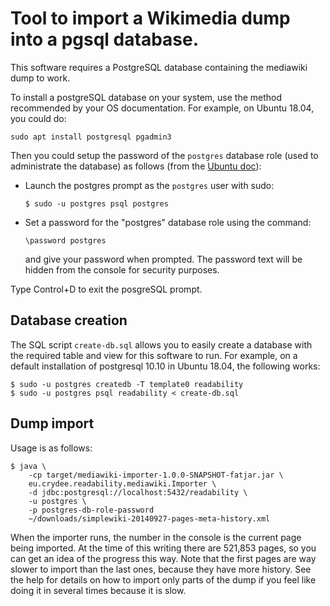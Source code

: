 # Tool to import a Wikimedia dump into a pgsql database.

This software requires a PostgreSQL database containing the mediawiki dump to work.

To install a postgreSQL database on your system, use the method recommended by your OS documentation.
For example, on Ubuntu 18.04, you could do:

    sudo apt install postgresql pgadmin3

Then you could setup the password of the `postgres` database role (used to administrate the database) as follows (from the [Ubuntu doc][doc]):

- Launch the postgres prompt as the `postgres` user with sudo:

  ```console
  $ sudo -u postgres psql postgres
  ```

- Set a password for the "postgres" database role using the command:

  ```
  \password postgres
  ```

  and give your password when prompted.
  The password text will be hidden from the console for security purposes.

Type Control+D to exit the posgreSQL prompt.

[doc]: https://help.ubuntu.com/community/PostgreSQL

## Database creation

The SQL script `create-db.sql` allows you to easily create a database with the required table and view for this software to run.
For example, on a default installation of postgresql 10.10 in Ubuntu 18.04, the following works:

```console
$ sudo -u postgres createdb -T template0 readability
$ sudo -u postgres psql readability < create-db.sql
```

## Dump import

Usage is as follows:

```console
$ java \
    -cp target/mediawiki-importer-1.0.0-SNAPSHOT-fatjar.jar \
    eu.crydee.readability.mediawiki.Importer \
    -d jdbc:postgresql://localhost:5432/readability \
    -u postgres \
    -p postgres-db-role-password
    ~/downloads/simplewiki-20140927-pages-meta-history.xml
```

When the importer runs, the number in the console is the current page being imported.
At the time of this writing there are 521,853 pages, so you can get an idea of the progress this way.
Note that the first pages are way slower to import than the last ones, because they have more history.
See the help for details on how to import only parts of the dump if you feel like doing it in several times because it is slow.
